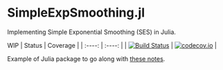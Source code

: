 # SimpleExpSmoothing.jl
Implementing Simple Exponential Smoothing (SES) in Julia.

WIP
| Status | Coverage |
| :----: | :----: |
| [![Build Status](https://travis-ci.com/github/arvganesh/SimpleExpSmoothing.jl.svg?branch=master)](https://travis-ci.com/github/arvganesh/SimpleExpSmoothing.jl) | [![codecov.io](http://codecov.io/github/arvganesh/SimpleExpSmoothing.jl/coverage.svg?branch=master)](http://codecov.io/github/arvganesh/SimpleExpSmoothing.jl?branch=master) |


Example of Julia package to go along with [these notes](https://tlienart.github.io/pub/julia/dev-pkg2.html).
